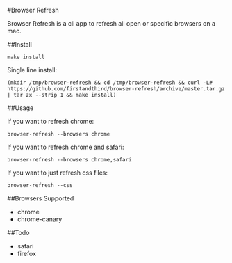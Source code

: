 #Browser Refresh

Browser Refresh is a cli app to refresh all open or specific browsers on a mac.

##Install

`make install`

Single line install:

```
(mkdir /tmp/browser-refresh && cd /tmp/browser-refresh && curl -L# https://github.com/firstandthird/browser-refresh/archive/master.tar.gz | tar zx --strip 1 && make install)
```

##Usage

If you want to refresh chrome:

`browser-refresh --browsers chrome`

If you want to refresh chrome and safari:

`browser-refresh --browsers chrome,safari`

If you want to just refresh css files:

`browser-refresh --css`

##Browsers Supported

- chrome
- chrome-canary

##Todo

- safari
- firefox
